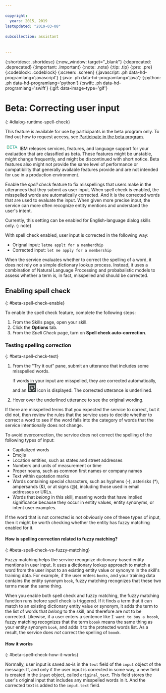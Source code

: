 ```yaml
---

copyright:
  years: 2015, 2019
lastupdated: "2019-03-08"

subcollection: assistant


---
```


{:shortdesc: .shortdesc}
{:new_window: target="_blank"}
{:deprecated: .deprecated}
{:important: .important}
{:note: .note}
{:tip: .tip}
{:pre: .pre}
{:codeblock: .codeblock}
{:screen: .screen}
{:javascript: .ph data-hd-programlang='javascript'}
{:java: .ph data-hd-programlang='java'}
{:python: .ph data-hd-programlang='python'}
{:swift: .ph data-hd-programlang='swift'}
{:gif: data-image-type='gif'}

# Beta: Correcting user input
{: #dialog-runtime-spell-check}

This feature is available for use by participants in the beta program only. To find out how to request access, see [Participate in the beta program](/docs/services/assistant?topic=assistant-feedback#feedback-beta).

![Beta](images/beta.png) IBM releases services, features, and language support for your evaluation that are classified as beta. These features might be unstable, might change frequently, and might be discontinued with short notice. Beta features also might not provide the same level of performance or compatibility that generally available features provide and are not intended for use in a production environment.

Enable the *spell check* feature to fix misspellings that users make in the utterances that they submit as user input. When spell check is enabled, the misspelled words are automatically corrected. And it is the corrected words that are used to evaluate the input. When given more precise input, the service can more often recognize entity mentions and understand the user's intent.

Currently, this setting can be enabled for English-language dialog skills only.
{: note}

With spell check enabled, user input is corrected in the following way:

- Orignal input: `letme applt for a memberdhip`
- Corrected input: `let me apply for a membership`

When the service evaluates whether to correct the spelling of a word, it does not rely on a simple dictionary lookup process. Instead, it uses a combination of Natural Language Processing and probabalistic models to assess whether a term is, in fact, misspelled and should be corrected.

## Enabling spell check
{: #beta-spell-check-enable}

To enable the spell check feature, complete the following steps:

1.  From the Skills page, open your skill.
1.  Click the **Options** tab.
1.  From the *Spell Check* page, turn on **Spell check auto-correction**.

### Testing spelling correction
{: #beta-spell-check-test}

1.  From the "Try it out" pane, submit an utterance that includes some misspelled words.

    If words in your input are misspelled, they are corrected automatically, and an ![auto-correct](images/auto-correct.png) icon is displayed. The corrected utterance is underlined.
1.  Hover over the underlined utterance to see the original wording.

If there are misspelled terms that you expected the service to correct, but it did not, then review the rules that the service uses to decide whether to correct a word to see if the word falls into the category of words that the service intentionally does not change.

To avoid overcorrection, the service does not correct the spelling of the following types of input:

- Capitalized words
- Emojis
- Location entities, such as states and street addresses
- Numbers and units of measurement or time
- Proper nouns, such as common first names or company names
- Text within quotation marks
- Words containing special characters, such as hyphens (-), asterisks (*), ampersands (&), or at signs (@), including those used in email addresses or URLs.
- Words that *belong* in this skill, meaning words that have implied significance because they occur in entity values, entity synonyms, or intent user examples.

If the word that is not corrected is not obviously one of these types of input, then it might be worth checking whether the entity has fuzzy matching enabled for it.

#### How is spelling correction related to fuzzy matching?
{: #beta-spell-check-vs-fuzzy-matching}

Fuzzy matching helps the service recognize dictionary-based entity mentions in user input. It uses a dictionary lookup approach to match a word from the user input to an existing entity value or synonym in the skill's training data. For example, if the user enters `books`, and your training data contains the entity synonym `book`, fuzzy matching recognizes that these two terms mean the same thing.

When you enable both spell check and fuzzy matching, the fuzzy matching function runs before spell check is triggered. If it finds a term that it can match to an existing dictionary entity value or synonym, it adds the term to the list of words that *belong* to the skill, and therefore are not to be corrected. Likewise, if a user enters a sentence like `I want to buy a boook`, fuzzy matching recognizes that the term `boook` means the same thing as your entity synonym `book`, and adds it to the protected words list. As a result, the service does *not* correct the spelling of `boook`.

#### How it works
{: #beta-spell-check-how-it-works}

Normally, user input is saved as-is in the `text` field of the `input` object of the message. If, and only if the user input is corrected in some way, a new field is created in the `input` object, called `original_text`. This field stores the user's original input that includes any misspelled words in it. And the corrected text is added to the `input.text` field.
